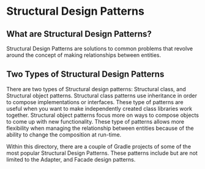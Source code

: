 # Structural Design Patterns

## What are Structural Design Patterns?

Structural Design Patterns are solutions to common problems that revolve around the concept of making relationships between entities.

## Two Types of Structural Design Patterns

There are two types of Structural design patterns: Structural class, and Structural object patterns.
Structural class patterns use inheritance in order to compose implementations or interfaces.
These type of patterns are useful when you want to make independently created class libraries work together.
Structural object patterns focus more on ways to compose objects to come up with new functionality. These type of patterns allows more flexibility when managing the relationship between entities because of the ability to change the composition at run-time.

Within this directory, there are a couple of Gradle projects of some of the most popular Structural Design Patterns. These patterns include but are not limited to the Adapter, and Facade design patterns.
